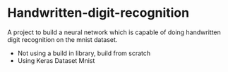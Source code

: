 # Handwritten-digit-recognition

A project to build a neural network which is capable of doing handwritten digit recognition on the mnist dataset.
* Not using a build in library, build from scratch
* Using Keras Dataset Mnist
